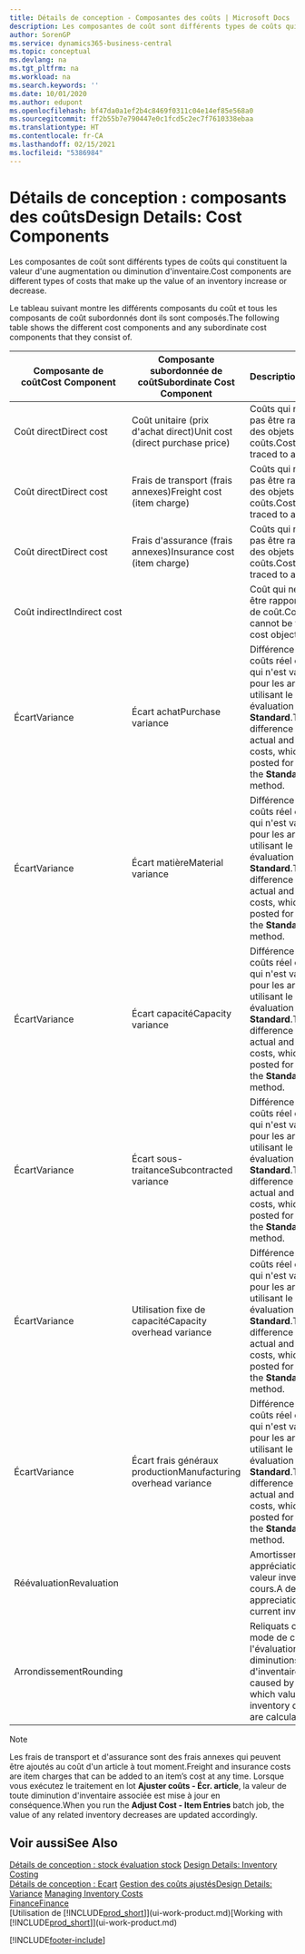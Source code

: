 ```yaml
---
title: Détails de conception - Composantes des coûts | Microsoft Docs
description: Les composantes de coût sont différents types de coûts qui constituent la valeur d'une augmentation ou diminution d'inventaire.
author: SorenGP
ms.service: dynamics365-business-central
ms.topic: conceptual
ms.devlang: na
ms.tgt_pltfrm: na
ms.workload: na
ms.search.keywords: ''
ms.date: 10/01/2020
ms.author: edupont
ms.openlocfilehash: bf47da0a1ef2b4c8469f0311c04e14ef85e568a0
ms.sourcegitcommit: ff2b55b7e790447e0c1fcd5c2ec7f7610338ebaa
ms.translationtype: HT
ms.contentlocale: fr-CA
ms.lasthandoff: 02/15/2021
ms.locfileid: "5386984"
---
```

# <a name="design-details-cost-components"></a><span data-ttu-id="ba56b-103">Détails de conception : composants des coûts</span><span class="sxs-lookup"><span data-stu-id="ba56b-103">Design Details: Cost Components</span></span>
<span data-ttu-id="ba56b-104">Les composantes de coût sont différents types de coûts qui constituent la valeur d'une augmentation ou diminution d'inventaire.</span><span class="sxs-lookup"><span data-stu-id="ba56b-104">Cost components are different types of costs that make up the value of an inventory increase or decrease.</span></span>  

 <span data-ttu-id="ba56b-105">Le tableau suivant montre les différents composants du coût et tous les composants de coût subordonnés dont ils sont composés.</span><span class="sxs-lookup"><span data-stu-id="ba56b-105">The following table shows the different cost components and any subordinate cost components that they consist of.</span></span>  

|<span data-ttu-id="ba56b-106">Composante de coût</span><span class="sxs-lookup"><span data-stu-id="ba56b-106">Cost Component</span></span>|<span data-ttu-id="ba56b-107">Composante subordonnée de coût</span><span class="sxs-lookup"><span data-stu-id="ba56b-107">Subordinate Cost Component</span></span>|<span data-ttu-id="ba56b-108">Description</span><span class="sxs-lookup"><span data-stu-id="ba56b-108">Description</span></span>|  
|--------------------|--------------------------------|---------------------------------------|  
|<span data-ttu-id="ba56b-109">Coût direct</span><span class="sxs-lookup"><span data-stu-id="ba56b-109">Direct cost</span></span>|<span data-ttu-id="ba56b-110">Coût unitaire (prix d'achat direct)</span><span class="sxs-lookup"><span data-stu-id="ba56b-110">Unit cost (direct purchase price)</span></span>|<span data-ttu-id="ba56b-111">Coûts qui ne peuvent pas être rapportés à des objets de coûts.</span><span class="sxs-lookup"><span data-stu-id="ba56b-111">Cost that can be traced to a cost object.</span></span>|  
|<span data-ttu-id="ba56b-112">Coût direct</span><span class="sxs-lookup"><span data-stu-id="ba56b-112">Direct cost</span></span>|<span data-ttu-id="ba56b-113">Frais de transport (frais annexes)</span><span class="sxs-lookup"><span data-stu-id="ba56b-113">Freight cost (item charge)</span></span>|<span data-ttu-id="ba56b-114">Coûts qui ne peuvent pas être rapportés à des objets de coûts.</span><span class="sxs-lookup"><span data-stu-id="ba56b-114">Cost that can be traced to a cost object.</span></span>|  
|<span data-ttu-id="ba56b-115">Coût direct</span><span class="sxs-lookup"><span data-stu-id="ba56b-115">Direct cost</span></span>|<span data-ttu-id="ba56b-116">Frais d'assurance (frais annexes)</span><span class="sxs-lookup"><span data-stu-id="ba56b-116">Insurance cost (item charge)</span></span>|<span data-ttu-id="ba56b-117">Coûts qui ne peuvent pas être rapportés à des objets de coûts.</span><span class="sxs-lookup"><span data-stu-id="ba56b-117">Cost that can be traced to a cost object.</span></span>|  
|<span data-ttu-id="ba56b-118">Coût indirect</span><span class="sxs-lookup"><span data-stu-id="ba56b-118">Indirect cost</span></span>||<span data-ttu-id="ba56b-119">Coût qui ne peut pas être rapporté à un objet de coût.</span><span class="sxs-lookup"><span data-stu-id="ba56b-119">Cost that cannot be traced to a cost object.</span></span>|  
|<span data-ttu-id="ba56b-120">Écart</span><span class="sxs-lookup"><span data-stu-id="ba56b-120">Variance</span></span>|<span data-ttu-id="ba56b-121">Écart achat</span><span class="sxs-lookup"><span data-stu-id="ba56b-121">Purchase variance</span></span>|<span data-ttu-id="ba56b-122">Différence entre les coûts réel et standard, qui n'est validée que pour les articles utilisant le mode évaluation stock **Standard**.</span><span class="sxs-lookup"><span data-stu-id="ba56b-122">The difference between actual and standard costs, which is only posted for items using the **Standard** costing method.</span></span>|  
|<span data-ttu-id="ba56b-123">Écart</span><span class="sxs-lookup"><span data-stu-id="ba56b-123">Variance</span></span>|<span data-ttu-id="ba56b-124">Écart matière</span><span class="sxs-lookup"><span data-stu-id="ba56b-124">Material variance</span></span>|<span data-ttu-id="ba56b-125">Différence entre les coûts réel et standard, qui n'est validée que pour les articles utilisant le mode évaluation stock **Standard**.</span><span class="sxs-lookup"><span data-stu-id="ba56b-125">The difference between actual and standard costs, which is only posted for items using the **Standard** costing method.</span></span>|  
|<span data-ttu-id="ba56b-126">Écart</span><span class="sxs-lookup"><span data-stu-id="ba56b-126">Variance</span></span>|<span data-ttu-id="ba56b-127">Écart capacité</span><span class="sxs-lookup"><span data-stu-id="ba56b-127">Capacity variance</span></span>|<span data-ttu-id="ba56b-128">Différence entre les coûts réel et standard, qui n'est validée que pour les articles utilisant le mode évaluation stock **Standard**.</span><span class="sxs-lookup"><span data-stu-id="ba56b-128">The difference between actual and standard costs, which is only posted for items using the **Standard** costing method.</span></span>|  
|<span data-ttu-id="ba56b-129">Écart</span><span class="sxs-lookup"><span data-stu-id="ba56b-129">Variance</span></span>|<span data-ttu-id="ba56b-130">Écart sous-traitance</span><span class="sxs-lookup"><span data-stu-id="ba56b-130">Subcontracted variance</span></span>|<span data-ttu-id="ba56b-131">Différence entre les coûts réel et standard, qui n'est validée que pour les articles utilisant le mode évaluation stock **Standard**.</span><span class="sxs-lookup"><span data-stu-id="ba56b-131">The difference between actual and standard costs, which is only posted for items using the **Standard** costing method.</span></span>|  
|<span data-ttu-id="ba56b-132">Écart</span><span class="sxs-lookup"><span data-stu-id="ba56b-132">Variance</span></span>|<span data-ttu-id="ba56b-133">Utilisation fixe de capacité</span><span class="sxs-lookup"><span data-stu-id="ba56b-133">Capacity overhead variance</span></span>|<span data-ttu-id="ba56b-134">Différence entre les coûts réel et standard, qui n'est validée que pour les articles utilisant le mode évaluation stock **Standard**.</span><span class="sxs-lookup"><span data-stu-id="ba56b-134">The difference between actual and standard costs, which is only posted for items using the **Standard** costing method.</span></span>|  
|<span data-ttu-id="ba56b-135">Écart</span><span class="sxs-lookup"><span data-stu-id="ba56b-135">Variance</span></span>|<span data-ttu-id="ba56b-136">Écart frais généraux production</span><span class="sxs-lookup"><span data-stu-id="ba56b-136">Manufacturing overhead variance</span></span>|<span data-ttu-id="ba56b-137">Différence entre les coûts réel et standard, qui n'est validée que pour les articles utilisant le mode évaluation stock **Standard**.</span><span class="sxs-lookup"><span data-stu-id="ba56b-137">The difference between actual and standard costs, which is only posted for items using the **Standard** costing method.</span></span>|  
|<span data-ttu-id="ba56b-138">Réévaluation</span><span class="sxs-lookup"><span data-stu-id="ba56b-138">Revaluation</span></span>||<span data-ttu-id="ba56b-139">Amortissement ou appréciation de la valeur inventaire en cours.</span><span class="sxs-lookup"><span data-stu-id="ba56b-139">A depreciation or appreciation of the current inventory value.</span></span>|  
|<span data-ttu-id="ba56b-140">Arrondissement</span><span class="sxs-lookup"><span data-stu-id="ba56b-140">Rounding</span></span>||<span data-ttu-id="ba56b-141">Reliquats créés par le mode de calcul de l'évaluation des diminutions d'inventaire.</span><span class="sxs-lookup"><span data-stu-id="ba56b-141">Residuals caused by the way in which valuation of inventory decreases are calculated.</span></span>|  

> [!NOTE]  
>  <span data-ttu-id="ba56b-142">Les frais de transport et d'assurance sont des frais annexes qui peuvent être ajoutés au coût d'un article à tout moment.</span><span class="sxs-lookup"><span data-stu-id="ba56b-142">Freight and insurance costs are item charges that can be added to an item’s cost at any time.</span></span> <span data-ttu-id="ba56b-143">Lorsque vous exécutez le traitement en lot **Ajuster coûts - Écr. article**, la valeur de toute diminution d'inventaire associée est mise à jour en conséquence.</span><span class="sxs-lookup"><span data-stu-id="ba56b-143">When you run the **Adjust Cost - Item Entries** batch job, the value of any related inventory decreases are updated accordingly.</span></span>  

## <a name="see-also"></a><span data-ttu-id="ba56b-144">Voir aussi</span><span class="sxs-lookup"><span data-stu-id="ba56b-144">See Also</span></span>  
 <span data-ttu-id="ba56b-145">[Détails de conception : stock évaluation stock](design-details-inventory-costing.md) </span><span class="sxs-lookup"><span data-stu-id="ba56b-145">[Design Details: Inventory Costing](design-details-inventory-costing.md) </span></span>  
 <span data-ttu-id="ba56b-146">[Détails de conception : Ecart](design-details-variance.md) [Gestion des coûts ajustés](finance-manage-inventory-costs.md)</span><span class="sxs-lookup"><span data-stu-id="ba56b-146">[Design Details: Variance](design-details-variance.md) [Managing Inventory Costs](finance-manage-inventory-costs.md)</span></span>  
 [<span data-ttu-id="ba56b-147">Finance</span><span class="sxs-lookup"><span data-stu-id="ba56b-147">Finance</span></span>](finance.md)  
 <span data-ttu-id="ba56b-148">[Utilisation de [!INCLUDE[prod_short](includes/prod_short.md)]](ui-work-product.md)</span><span class="sxs-lookup"><span data-stu-id="ba56b-148">[Working with [!INCLUDE[prod_short](includes/prod_short.md)]](ui-work-product.md)</span></span>  


[!INCLUDE[footer-include](includes/footer-banner.md)]